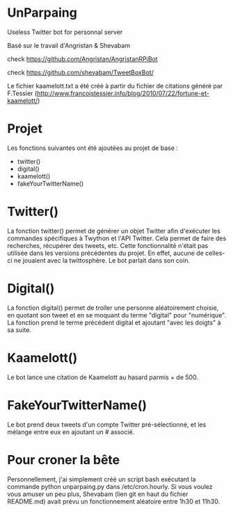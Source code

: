 # UnParpaing
Useless Twitter bot for personnal server

Basé sur le travail d'Angristan & Shevabam

check https://github.com/Angristan/AngristanRPiBot

check https://github.com/shevabam/TweetBoxBot/

Le fichier kaamelott.txt a été créé à partir du fichier de citations généré par F.Tessier (http://www.francoistessier.info/blog/2010/07/22/fortune-et-kaamelott/)

# Projet
Les fonctions suivantes ont été ajoutées au projet de base :
- twitter()
- digital()
- kaamelott()
- fakeYourTwitterName()

# Twitter()
La fonction twitter() permet de générer un objet Twitter afin d'exécuter les commandes spécifiques à Twython et l'API Twitter. Cela permet de faire des recherches, récupérer des tweets, etc. Cette fonctionnalité n'était pas utilisée dans les versions précédentes du projet. En effet, aucune de celles-ci ne jouaient avec la twittosphère. Le bot parlait dans son coin.

# Digital()
La fonction digital() permet de troller une personne aléatoirement choisie, en quotant son tweet et en se moquant du terme "digital" pour "numérique". La fonction prend le terme précédent digital et ajoutant "avec les doigts" à sa suite.

# Kaamelott()
Le bot lance une citation de Kaamelott au hasard parmis + de 500.

# FakeYourTwitterName()
Le bot prend deux tweets d'un compte Twitter pré-sélectionné, et les mélange entre eux en ajoutant un # associé.

# Pour croner la bête
Personnellement, j'ai simplement créé un script bash exécutant la commande python unparpaing.py dans /etc/cron.hourly. Si vous voulez vous amuser un peu plus, Shevabam (lien git en haut du fichier README.md) avait prévu un fonctionnement aléatoire entre 1h30 et 11h30.
